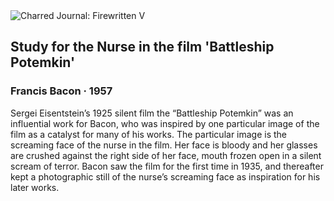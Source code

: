 <div class="artwork-of-the-day">
  <div class="container">
    <div class="img-wrapper">
      <img
        src="https://uploads3.wikiart.org/images/francis-bacon/study-for-the-nurse-in-the-film-battleship-potemkin(1).jpg!Large.jpg"
        alt="Charred Journal: Firewritten V" />
    </div>
    <div class="artwork-detail">
      <div class="artwork-origin"> 
        <h2 class="artwork-name">Study for the Nurse in the film 'Battleship Potemkin'</h2>
        <h3 class="artist">
          Francis Bacon
                    ·  1957
        </h3>
      </div>
      <p class="description">
        <span class="artwork-description-text ng-binding" ng-bind-html="viewModel.ArtworkOfTheDay.Description | unsafe">Sergei Eisentstein’s 1925 silent film the “Battleship Potemkin” was an influential work for Bacon, who was inspired by one particular image of the film as a catalyst for many of his works. The particular image is the screaming face of the nurse in the film. Her face is bloody and her glasses are crushed against the right side of her face, mouth frozen open in a silent scream of terror. Bacon saw the film for the first time in 1935, and thereafter kept a photographic still of the nurse’s screaming face as inspiration for his later works. </span>
                        <div class="text-shadow-container" ng-show="showShadow" style=""></div>
      </p>
    </div>
  </div>

</div>

